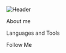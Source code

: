 ![Header](https://i.postimg.cc/WbhSzDDV/depositphotos-597494020-stock-video-black-background-pink-purple-neon.jpg)

About me

Languages and Tools

Follow Me
